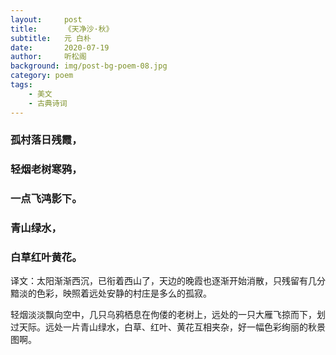```yaml
---
layout:     post
title:      《天净沙·秋》
subtitle:   元 白朴
date:       2020-07-19
author:     听松阁
background: img/post-bg-poem-08.jpg
category: poem
tags:
    - 美文
    - 古典诗词
---
```


### 孤村落日残霞，
### 轻烟老树寒鸦，
### 一点飞鸿影下。
### 青山绿水，
### 白草红叶黄花。


译文：太阳渐渐西沉，已衔着西山了，天边的晚霞也逐渐开始消散，只残留有几分黯淡的色彩，映照着远处安静的村庄是多么的孤寂。

轻烟淡淡飘向空中，几只乌鸦栖息在佝偻的老树上，远处的一只大雁飞掠而下，划过天际。远处一片青山绿水，白草、红叶、黄花互相夹杂，好一幅色彩绚丽的秋景图啊。
